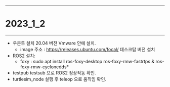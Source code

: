  - - -
  # 2023_1_2
 - - -
* 우분투 설치 20.04 버전 Vmware 안에 설치.
    * image  주소 : https://releases.ubuntu.com/focal/ 데스크탑 버전 설치
* ROS2 설치:
  * foxy : sudo apt install ros-foxy-desktop ros-foxy-rmw-fastrtps & ros-foxy-rmw-cyclonedds*
* testpub testsub 으로 ROS2 정상작동 확인.
* turtlesim_node 실행 후 teleop 으로 움직임 확인.
